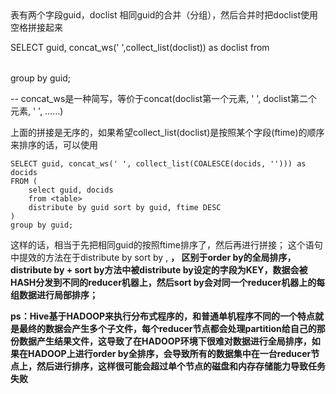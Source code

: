 <table>表有两个字段guid，doclist
相同guid的合并（分组），然后合并时把doclist使用空格拼接起来

SELECT guid, concat_ws(' ',collect_list(doclist)) as doclist from <table> group by guid;

-- concat_ws是一种简写，等价于concat(doclist第一个元素, ' ', doclist第二个元素, ' ', ……)


上面的拼接是无序的，如果希望collect_list(doclist)是按照某个字段(ftime)的顺序来排序的话，可以使用
```
SELECT guid, concat_ws(' ', collect_list(COALESCE(docids, ''))) as docids
FROM (
    select guid, docids
    from <table>
    distribute by guid sort by guid, ftime DESC
)
group by guid;
```
这样的话，相当于先把相同guid的按照ftime排序了，然后再进行拼接；
这个语句中提效的方法在于distribute by <a> sort by <a>, <b>，
区别于order by的全局排序，distribute by + sort by方法中被distribute by设定的字段为KEY，数据会被HASH分发到不同的reducer机器上，然后sort by会对同一个reducer机器上的每组数据进行局部排序；

ps：Hive基于HADOOP来执行分布式程序的，和普通单机程序不同的一个特点就是最终的数据会产生多个子文件，每个reducer节点都会处理partition给自己的那份数据产生结果文件，这导致了在HADOOP环境下很难对数据进行全局排序，如果在HADOOP上进行order by全排序，会导致所有的数据集中在一台reducer节点上，然后进行排序，这样很可能会超过单个节点的磁盘和内存存储能力导致任务失败